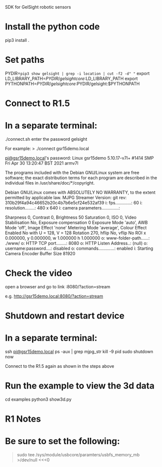 SDK for GelSight robotic sensors

# Install the python code

pip3 install .

# Set paths

PYDIR=`pip3 show gelsight | grep -i location | cut -f2 -d" "`
export LD_LIBRARY_PATH=$PYDIR/gelsightcore:$LD_LIBRARY_PATH
export PYTHONPATH=$PYDIR/gelsightcore:$PYDIR/gelsight:$PYTHONPATH

# Connect to R1.5
# In a separate terminal:

./connect.sh <device> 
enter the password gelsight

For example:
    > ./connect gsr15demo.local    

pi@gsr15demo.local's password: 
Linux gsr15demo 5.10.17-v7l+ #1414 SMP Fri Apr 30 13:20:47 BST 2021 armv7l

The programs included with the Debian GNU/Linux system are free software;
the exact distribution terms for each program are described in the
individual files in /usr/share/doc/*/copyright.

Debian GNU/Linux comes with ABSOLUTELY NO WARRANTY, to the extent
permitted by applicable law.
MJPG Streamer Version: git rev: 310b29f4a94c46652b20c4b7b6e5cf24e532af39
 i: fps.............: 60
 i: resolution........: 480 x 640
 i: camera parameters..............:

Sharpness 0, Contrast 0, Brightness 50
Saturation 0, ISO 0, Video Stabilisation No, Exposure compensation 0
Exposure Mode 'auto', AWB Mode 'off', Image Effect 'none'
Metering Mode 'average', Colour Effect Enabled No with U = 128, V = 128
Rotation 270, hflip No, vflip No
ROI x 0.000000, y 0.000000, w 1.000000 h 1.000000
 o: www-folder-path......: ./www/
 o: HTTP TCP port........: 8080
 o: HTTP Listen Address..: (null)
 o: username:password....: disabled
 o: commands.............: enabled
 i: Starting Camera
Encoder Buffer Size 81920


# Check the video

open a browser and go to link  <device>:8080/?action=stream

e.g.  http://gsr15demo.local:8080/?action=stream


# Shutdown and restart device
# In a separate terminal:

ssh pi@gsr15demo.local
ps -aux | grep mjpg_str
kill -9 pid
sudo shutdown now

Connect to the R1.5 again as shown in the steps above

# Run the example to view the 3d data
cd examples
python3 show3d.py


# R1 Notes
# Be sure to set the following:

> sudo tee /sys/module/usbcore/paramters/usbfs_memory_mb >/dev/null <<<0

